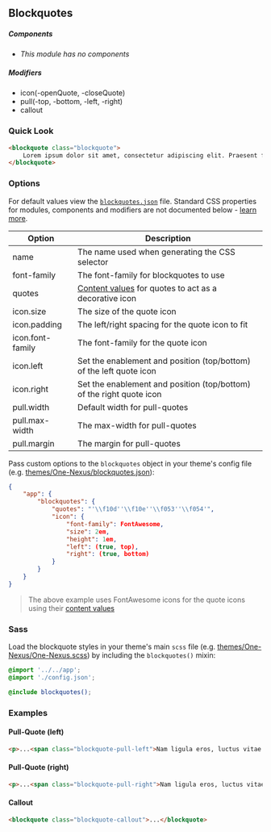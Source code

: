 ## Blockquotes

##### Components

* _This module has no components_

##### Modifiers

* icon(-openQuote, -closeQuote)
* pull(-top, -bottom, -left, -right)
* callout

### Quick Look

```html
<blockquote class="blockquote">
    Lorem ipsum dolor sit amet, consectetur adipiscing elit. Praesent faucibus, purus a varius mattis.
</blockquote>
```

### Options

For default values view the [`blockquotes.json`](blockquotes.json) file. Standard CSS properties for modules, components and modifiers are not documented below - [learn more](https://github.com/esr360/Synergy/wiki/Configuring-a-Module#pass-custom-css-to-modules).

<table class="table">
    <thead>
        <tr>
            <th>Option</th>
            <th>Description</th>
        </tr>
    </thead>
    <tbody>
        <tr>
            <td>name</td>
            <td>The name used when generating the CSS selector</td>
        </tr>
        <tr>
            <td>font-family</td>
            <td>The font-family for blockquotes to use</td>
        </tr>
        <tr>
            <td>quotes</td>
            <td><a href="https://css-tricks.com/almanac/properties/q/quotes/" target="blank">Content values</a> for quotes to act as a decorative icon</td>
        </tr>
        <tr>
            <td>icon.size</td>
            <td>The size of the quote icon</td>
        </tr>
        <tr>
            <td>icon.padding</td>
            <td>The left/right spacing for the quote icon to fit</td>
        </tr>
        <tr>
            <td>icon.font-family</td>
            <td>The font-family for the quote icon</td>
        </tr>
        <tr>
            <td>icon.left</td>
            <td>Set the enablement and position (top/bottom) of the left quote icon</td>
        </tr>
        <tr>
            <td>icon.right</td>
            <td>Set the enablement and position (top/bottom) of the right quote icon</td>
        </tr>
        <tr>
            <td>pull.width</td>
            <td>Default width for pull-quotes</td>
        </tr>
        <tr>
            <td>pull.max-width</td>
            <td>The max-width for pull-quotes</td>
        </tr>
        <tr>
            <td>pull.margin</td>
            <td>The margin for pull-quotes</td>
        </tr>
    </tbody>
</table>

Pass custom options to the `blockquotes` object in your theme's config file (e.g. [themes/One-Nexus/blockquotes.json](../../../themes/One-Nexus/blockquotes.json)):

```json
{
    "app": {
        "blockquotes": {
            "quotes": "'\\f10d''\\f10e''\\f053''\\f054'",
            "icon": {
                "font-family": FontAwesome,
                "size": 2em,
                "height": 1em,
                "left": (true, top),
                "right": (true, bottom)
            }
        }
    }
}
```

> The above example uses FontAwesome icons for the quote icons using their <a href="http://astronautweb.co/snippet/font-awesome/" target="blank">content values</a>

### Sass

Load the blockquote styles in your theme's main `scss` file (e.g. [themes/One-Nexus/One-Nexus.scss](../../../themes/One-Nexus/One-Nexus.scss)) by including the `blockquotes()` mixin:

```scss
@import '../../app';
@import './config.json';

@include blockquotes();
```

### Examples

#### Pull-Quote (left)

```html
<p>...<span class="blockquote-pull-left">Nam ligula eros, luctus vitae semper ut, mollis quis nunc.</span>...</p>
```

#### Pull-Quote (right)

```html
<p>...<span class="blockquote-pull-right">Nam ligula eros, luctus vitae semper ut, mollis quis nunc.</span>...</p>
```

#### Callout

```html
<blockquote class="blockquote-callout">...</blockquote>
```
